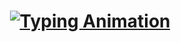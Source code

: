 <h1 align="center">
  <a href="https://github.com/akshaynair">
    <img src="https://readme-typing-svg.demolab.com?font=Fira+Code&size=24&duration=2000&pause=1000&color=F7F7F7&center=true&vCenter=true&width=600&lines=Hello,+I+am+Akshay+Nair!..;Here+I+build.+I+break.+I+fix.+I+learn.; Welcome+to+my+Github+profile!!" alt="Typing Animation" />
  </a>
</h1>
